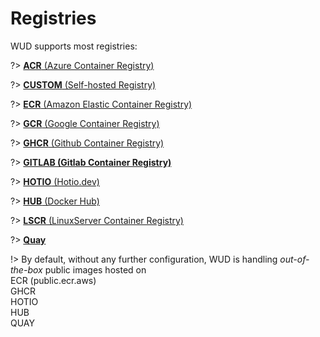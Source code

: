 # Registries

WUD supports most registries:

?> [**ACR** (Azure Container Registry)](configuration/registries/acr/)

?> [**CUSTOM** (Self-hosted Registry)](configuration/registries/custom/)

?> [**ECR** (Amazon Elastic Container Registry)](configuration/registries/ecr/)

?> [**GCR** (Google Container Registry)](configuration/registries/gcr/)

?> [**GHCR** (Github Container Registry)](configuration/registries/ghcr/)

?> [**GITLAB (Gitlab Container Registry)**](configuration/registries/gitlab/)

?> [**HOTIO** (Hotio.dev)](configuration/registries/hotio/)

?> [**HUB** (Docker Hub)](configuration/registries/hub/)

?> [**LSCR** (LinuxServer Container Registry)](configuration/registries/lscr/)

?> [**Quay**](configuration/registries/quay/)

!> By default, without any further configuration, WUD is handling _out-of-the-box_ public images hosted on \
ECR (public.ecr.aws) \
GHCR \
HOTIO \
HUB \
QUAY
